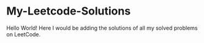 # My-Leetcode-Solutions
Hello World!
Here I would be adding the solutions of all my solved problems on LeetCode.
